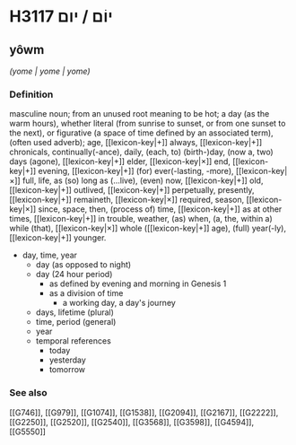 # H3117 יוֹם / יום

## yôwm

_(yome | yome | yome)_

### Definition

masculine noun; from an unused root meaning to be hot; a day (as the warm hours), whether literal (from sunrise to sunset, or from one sunset to the next), or figurative (a space of time defined by an associated term), (often used adverb); age, [[lexicon-key|+]] always, [[lexicon-key|+]] chronicals, continually(-ance), daily, (each, to) (birth-)day, (now a, two) days (agone), [[lexicon-key|+]] elder, [[lexicon-key|×]] end, [[lexicon-key|+]] evening, [[lexicon-key|+]] (for) ever(-lasting, -more), [[lexicon-key|×]] full, life, as (so) long as (...live), (even) now, [[lexicon-key|+]] old, [[lexicon-key|+]] outlived, [[lexicon-key|+]] perpetually, presently, [[lexicon-key|+]] remaineth, [[lexicon-key|×]] required, season, [[lexicon-key|×]] since, space, then, (process of) time, [[lexicon-key|+]] as at other times, [[lexicon-key|+]] in trouble, weather, (as) when, (a, the, within a) while (that), [[lexicon-key|×]] whole ([[lexicon-key|+]] age), (full) year(-ly), [[lexicon-key|+]] younger.

- day, time, year
    - day (as opposed to night)
    - day (24 hour period)
        - as defined by evening and morning in Genesis 1
        - as a division of time
            - a working day, a day's journey
    - days, lifetime (plural)
    - time, period (general)
    - year
    - temporal references
        - today
        - yesterday
        - tomorrow
### See also

[[G746]], [[G979]], [[G1074]], [[G1538]], [[G2094]], [[G2167]], [[G2222]], [[G2250]], [[G2520]], [[G2540]], [[G3568]], [[G3598]], [[G4594]], [[G5550]]

